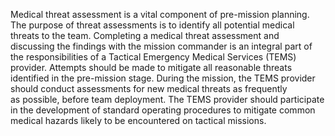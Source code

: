 Medical threat assessment is a vital component of pre-mission planning. The purpose of threat assessments is to identify all potential medical threats to the team. Completing a medical threat assessment and discussing the findings with the mission commander is an integral part of the responsibilities of a Tactical Emergency Medical Services (TEMS) provider. Attempts should be made to mitigate all reasonable threats identified in the pre-mission stage. During the mission, the TEMS provider should conduct assessments for new medical threats as frequently as possible, before team deployment. The TEMS provider should participate in the development of standard operating procedures to mitigate common medical hazards likely to be encountered on tactical missions.